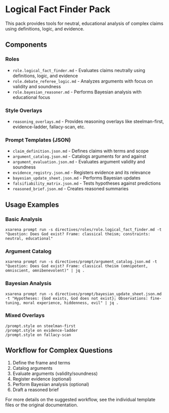 # Logical Fact Finder Pack

This pack provides tools for neutral, educational analysis of complex claims using definitions, logic, and evidence.

## Components

### Roles
- `role.logical_fact_finder.md` - Evaluates claims neutrally using definitions, logic, and evidence
- `role.debate_referee_logic.md` - Analyzes arguments with focus on validity and soundness
- `role.bayesian_reasoner.md` - Performs Bayesian analysis with educational focus

### Style Overlays
- `reasoning_overlays.md` - Provides reasoning overlays like steelman-first, evidence-ladder, fallacy-scan, etc.

### Prompt Templates (JSON)
- `claim_definition.json.md` - Defines claims with terms and scope
- `argument_catalog.json.md` - Catalogs arguments for and against
- `argument_evaluation.json.md` - Evaluates argument validity and soundness
- `evidence_registry.json.md` - Registers evidence and its relevance
- `bayesian_update_sheet.json.md` - Performs Bayesian updates
- `falsifiability_matrix.json.md` - Tests hypotheses against predictions
- `reasoned_brief.json.md` - Creates reasoned summaries

## Usage Examples

### Basic Analysis
```
xsarena prompt run -s directives/roles/role.logical_fact_finder.md -t "Question: Does God exist? Frame: classical theism; constraints: neutral, educational"
```

### Argument Catalog
```
xsarena prompt run -s directives/prompt/argument_catalog.json.md -t "Question: Does God exist? Frame: classical theism (omnipotent, omniscient, omnibenevolent)" | jq .
```

### Bayesian Analysis
```
xsarena prompt run -s directives/prompt/bayesian_update_sheet.json.md -t "Hypotheses: {God exists, God does not exist}; Observations: fine-tuning, moral experience, hiddenness, evil" | jq .
```

### Mixed Overlays
```
/prompt.style on steelman-first
/prompt.style on evidence-ladder
/prompt.style on fallacy-scan
```

## Workflow for Complex Questions
1. Define the frame and terms
2. Catalog arguments
3. Evaluate arguments (validity/soundness)
4. Register evidence (optional)
5. Perform Bayesian analysis (optional)
6. Draft a reasoned brief

For more details on the suggested workflow, see the individual template files or the original documentation.
